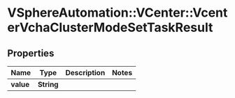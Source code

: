 # VSphereAutomation::VCenter::VcenterVchaClusterModeSetTaskResult

## Properties
Name | Type | Description | Notes
------------ | ------------- | ------------- | -------------
**value** | **String** |  | 


